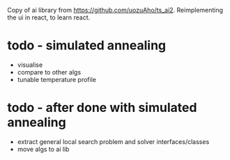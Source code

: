 Copy of ai library from https://github.com/uozuAho/ts_ai2. Reimplementing the ui in react, to learn
react.

# todo - simulated annealing
- visualise
- compare to other algs
- tunable temperature profile

# todo - after done with simulated annealing
- extract general local search problem and solver interfaces/classes
- move algs to ai lib
